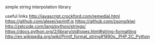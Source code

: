 simple string interpolation library

useful links
http://javascript.crockford.com/remedial.html
https://github.com/alexei/sprintf.js
https://github.com/zsong/kiwi
http://zetcode.com/lang/python/strings/
https://docs.python.org/2/library/stdtypes.html#string-formatting
http://en.wikipedia.org/wiki/Printf_format_string#1990s:_PHP.2C_Python